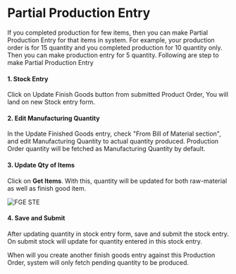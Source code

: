 <h1>Partial Production Entry</h1>

If you completed production for few items, then you can make Partial Production Entry for that items in system. For example, your production order is for 15 quantity and you completed production for 10 quantity only. Then you can make production entry for 5 quantity. Following are step to make Partial Production Entry

#### 1. Stock Entry

Click on Update Finish Goods button from submitted Product Order, You will land on new Stock entry form.

#### 2. Edit Manufacturing Quantity

In the Update Finished Goods entry, check "From Bill of Material section", and edit Manufacturing Quantity to actual quantity produced.  Production Order quantity will be fetched as Manufacturing Quantity by default.

#### 3. Update Qty of Items

Click on **Get Items**. With this, quantity will be updated for both raw-material as well as finish good item. 

![FGE STE]({{docs_base_url}}/assets/img/articles/Selection_078.png)

#### 4. Save and Submit 

After updating quantity in stock entry form, save and submit the stock entry. On submit stock will update for quantity entered in this stock entry.

When will you create another finish goods entry against this Production Order, system will only fetch pending quantity to be produced.

<!-- markdown -->